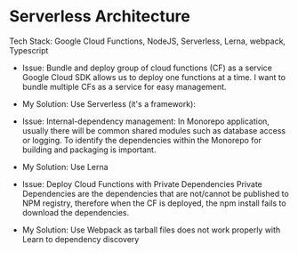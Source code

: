 # Serverless Architecture


Tech Stack: Google Cloud Functions, NodeJS, Serverless, Lerna, webpack, Typescript


* Issue: Bundle and deploy group of cloud functions (CF) as a service
Google Cloud SDK allows us to deploy one functions at a time. I want to bundle multiple CFs as a service for easy management.
* My Solution: Use Serverless (it's a framework):

* Issue: Internal-dependency management:
In Monorepo application, usually there will be common shared modules such as database access or logging. To identify the dependencies within the Monorepo for building and packaging is important.
* My Solution: Use Lerna

* Issue: Deploy Cloud Functions with Private Dependencies
Private Dependencies are the dependencies that are not/cannot be published to NPM registry, therefore when the CF is deployed, the npm install fails to download the dependencies.
* My Solution: Use Webpack as tarball files does not work properly with Learn to dependency discovery
